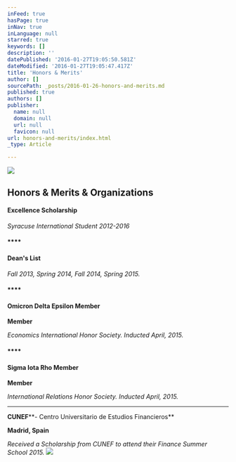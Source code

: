 ```yaml
---
inFeed: true
hasPage: true
inNav: true
inLanguage: null
starred: true
keywords: []
description: ''
datePublished: '2016-01-27T19:05:50.581Z'
dateModified: '2016-01-27T19:05:47.417Z'
title: 'Honors & Merits'
author: []
sourcePath: _posts/2016-01-26-honors-and-merits.md
published: true
authors: []
publisher:
  name: null
  domain: null
  url: null
  favicon: null
url: honors-and-merits/index.html
_type: Article

---
```

![](https://the-grid-user-content.s3-us-west-2.amazonaws.com/44eed06f-0c12-436f-b6a8-d8ae6fe0c8c1.gif)

## 

## Honors & Merits & Organizations

#### **Excellence Scholarship**

_Syracuse International Student 2012-2016_

#### ****

#### **Dean's List**

_Fall 2013, Spring 2014, Fall 2014, Spring 2015\._

#### ****

#### **Omicron Delta Epsilon Member**

**Member**

_Economics International Honor Society. Inducted April, 2015\._

#### ****

#### **Sigma Iota Rho Member**

**Member**

_International Relations Honor Society. Inducted April, 2015\._

****

**CUNEF****- Centro Universitario de Estudios Financieros**

**Madrid, Spain**

_Received a Scholarship from CUNEF to attend their Finance Summer School 2015\._
![](https://the-grid-user-content.s3-us-west-2.amazonaws.com/a9536cb1-6ed2-4fb0-ac61-603ec3bdd0ae.GIF)